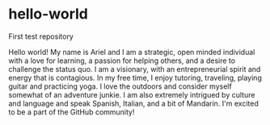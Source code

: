# hello-world
First test repository

Hello world! My name is Ariel and I am a strategic, open minded individual with a love for learning, a passion for helping others, and a desire to challenge the status quo. I am a visionary, with an entrepreneurial spirit and energy that is contagious. In my free time, I enjoy tutoring, traveling, playing guitar and practicing yoga. I love the outdoors and consider myself somewhat of an adventure junkie. I am also extremely intrigued by culture and language and speak Spanish, Italian, and a bit of Mandarin. I'm excited to be a part of the GitHub community!
